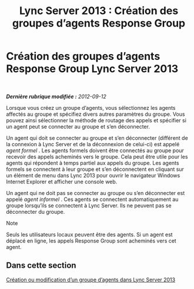﻿---
title: 'Lync Server 2013 : Création des groupes d’agents Response Group'
TOCTitle: Création des groupes d’agents Response Group
ms:assetid: 2a80de17-ead0-46e8-8a27-7a4e233dbde0
ms:mtpsurl: https://technet.microsoft.com/fr-fr/library/Gg520969(v=OCS.15)
ms:contentKeyID: 49296696
ms.date: 05/20/2016
mtps_version: v=OCS.15
ms.translationtype: HT
---

# Création des groupes d’agents Response Group Lync Server 2013

 

_**Dernière rubrique modifiée :** 2012-09-12_

Lorsque vous créez un groupe d’agents, vous sélectionnez les agents affectés au groupe et spécifiez divers autres paramètres du groupe. Vous pouvez ainsi sélectionner la méthode de routage des appels et spécifier si un agent peut se connecter au groupe et s’en déconnecter.

Un agent qui doit se connecter au groupe et s’en déconnecter (différent de la connexion à Lync Server et de la déconnexion de celui-ci) est appelé *agent formel* . Les agents formels doivent être connectés au groupe pour recevoir des appels acheminés vers le groupe. Cela peut être utile pour les agents qui répondent à temps partiel aux appels du groupe. Les agents formels se connectent à leur groupe et s’en déconnectent en cliquant sur un élément de menu dans Lync 2013 pour ouvrir le navigateur Windows Internet Explorer et afficher une console web.

Un agent qui ne doit pas se connecter au groupe ou s’en déconnecter est appelé *agent informel* . Ces agents se connectent automatiquement au groupe lorsqu’ils se connectent à Lync Server. Ils ne peuvent pas se déconnecter du groupe.

> [!note]  
> Seuls les utilisateurs locaux peuvent être des agents. Si un agent est déplacé en ligne, les appels Response Group sont acheminés vers cet agent.

## Dans cette section

[Création ou modification d’un groupe d’agents dans Lync Server 2013](lync-server-2013-create-or-modify-an-agent-group.md)

